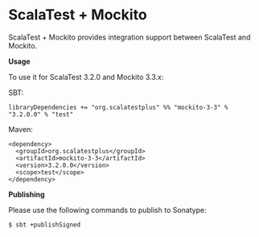 # ScalaTest + Mockito
ScalaTest + Mockito provides integration support between ScalaTest and Mockito.

**Usage**

To use it for ScalaTest 3.2.0 and Mockito 3.3.x: 

SBT: 

```
libraryDependencies += "org.scalatestplus" %% "mockito-3-3" % "3.2.0.0" % "test"
```

Maven: 

```
<dependency>
  <groupId>org.scalatestplus</groupId>
  <artifactId>mockito-3-3</artifactId>
  <version>3.2.0.0</version>
  <scope>test</scope>
</dependency>
```

**Publishing**

Please use the following commands to publish to Sonatype: 

```
$ sbt +publishSigned
```